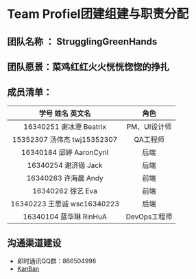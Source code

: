 # Team Profiel团建组建与职责分配
## 团队名称 ： StrugglingGreenHands
## 团队愿景：菜鸡红红火火恍恍惚惚的挣扎
## 成员清单：
|学号  姓名 英文名|角色|
|:--:|:--:|
|16340251 谢冰澄 Beatrix | PM、UI设计师|
|15352307 汤伟杰 twj15352307|QA工程师|
|16340184 邱婷 AaronCyril|后端|
|16340254 谢济锴 Jack|后端|
|16340263 许海晨 Andy|前端|
|16340262 徐艺 Eva|前端|
|16340223 王思诚 wsc16340223|后端|
|16340104 蓝华琳 RinHuA|DevOps工程师|


## 沟通渠道建设
- 即时通讯QQ群：866504998
- [KanBan](https://github.com/strugglinggreenhands/SpareMoney/projects)
